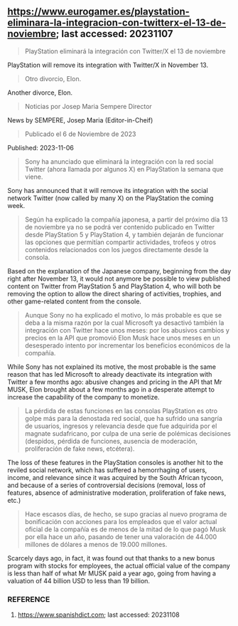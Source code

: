 ## https://www.eurogamer.es/playstation-eliminara-la-integracion-con-twitterx-el-13-de-noviembre; last accessed: 20231107

> PlayStation eliminará la integración con Twitter/X el 13 de noviembre

PlayStation will remove its integration with Twitter/X in November 13.

> Otro divorcio, Elon.

Another divorce, Elon.

> Noticias por Josep Maria Sempere Director

News by SEMPERE, Josep Maria (Editor-in-Cheif)

> Publicado el 6 de Noviembre de 2023

Published: 2023-11-06

> Sony ha anunciado que eliminará la integración con la red social Twitter (ahora llamada por algunos X) en PlayStation la semana que viene.

Sony has announced that it will remove its integration with the social network Twitter (now called by many X) on the PlayStation the coming week.

> Según ha explicado la compañía japonesa, a partir del próximo día 13 de noviembre ya no se podrá ver contenido publicado en Twitter desde PlayStation 5 y PlayStation 4, y también dejarán de funcionar las opciones que permitían compartir actividades, trofeos y otros contenidos relacionados con los juegos directamente desde la consola.

Based on the explanation of the Japanese company, beginning from the day right after November 13, it would not anymore be possible to view published content on Twitter from PlayStation 5 and PlayStation 4, who will both be removing the option to allow the direct sharing of activities, trophies, and other game-related content from the console.

> Aunque Sony no ha explicado el motivo, lo más probable es que se deba a la misma razón por la cual Microsoft ya desactivó también la integración con Twitter hace unos meses: por los abusivos cambios y precios en la API que promovió Elon Musk hace unos meses en un desesperado intento por incrementar los beneficios económicos de la compañía.

While Sony has not explained its motive, the most probable is the same reason that has led Microsoft to already deactivate its integration with Twitter a few months ago: abusive changes and pricing in the API that Mr MUSK, Elon brought about a few months ago in a desperate attempt to increase the capability of the company to monetize.

> La pérdida de estas funciones en las consolas PlayStation es otro golpe más para la denostada red social, que ha sufrido una sangría de usuarios, ingresos y relevancia desde que fue adquirida por el magnate sudafricano, por culpa de una serie de polémicas decisiones (despidos, pérdida de funciones, ausencia de moderación, proliferación de fake news, etcétera). 

The loss of these features in the PlayStation consoles is another hit to the reviled social network, which has suffered a hemorrhaging of users, income, and relevance since it was acquired by the South African tycoon, and because of a series of controversial decisions (removal, loss of features, absence of administrative moderation, proliferation of fake news, etc.)

> Hace escasos días, de hecho, se supo gracias al nuevo programa de bonificación con acciones para los empleados que el valor actual oficial de la compañía es de menos de la mitad de lo que pagó Musk por ella hace un año, pasando de tener una valoración de 44.000 millones de dólares a menos de 19.000 millones. 

Scarcely days ago, in fact, it was found out that thanks to a new bonus program with stocks for employees, the actual official value of the company is less than half of what Mr MUSK paid a year ago, going from having a valuation of 44 billion USD to less than 19 billion.

### REFERENCE

1) https://www.spanishdict.com; last accessed: 20231108
